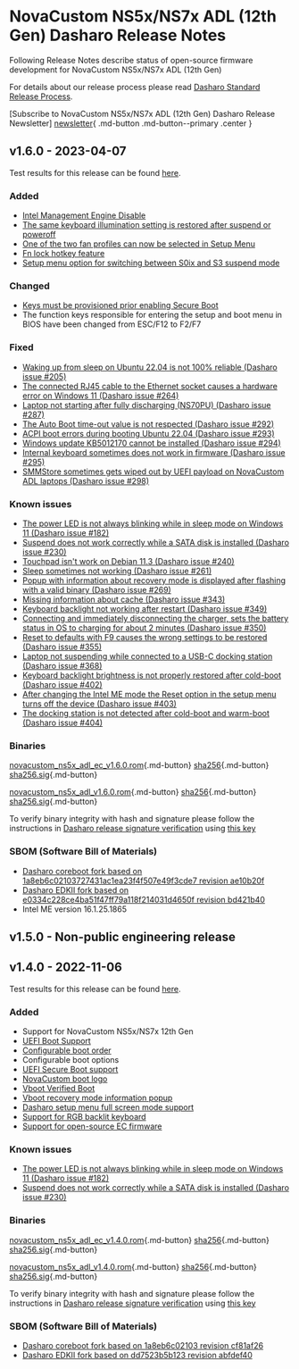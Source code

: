 # NovaCustom NS5x/NS7x ADL (12th Gen) Dasharo Release Notes

Following Release Notes describe status of open-source firmware development for
NovaCustom NS5x/NS7x ADL (12th Gen)

For details about our release process please read
[Dasharo Standard Release Process](../../dev-proc/standard-release-process.md).

[Subscribe to NovaCustom NS5x/NS7x ADL (12th Gen) Dasharo Release Newsletter]
[newsletter]{ .md-button .md-button--primary .center }

## v1.6.0 - 2023-04-07

Test results for this release can be found
[here](https://docs.google.com/spreadsheets/d/1LOXY9HCu-fMitkYwX08iLsQdSNenzyU0LnMdVbZB5Do/edit#gid=1695997523).

### Added

- [Intel Management Engine Disable](https://github.com/Dasharo/dasharo-issues/issues/111)
- [The same keyboard illumination setting is restored after suspend or poweroff](https://github.com/Dasharo/dasharo-issues/issues/339)
- [One of the two fan profiles can now be selected in Setup Menu](https://docs.dasharo.com/unified/novacustom/fan-profiles/)
- [Fn lock hotkey feature](https://docs.dasharo.com/unified/novacustom/fn-lock-hotkey/)
- [Setup menu option for switching between S0ix and S3 suspend mode](https://github.com/Dasharo/dasharo-issues/issues/300)

### Changed

- [Keys must be provisioned prior enabling Secure Boot](https://docs.dasharo.com/dasharo-menu-docs/device-manager/#secure-boot-configuration)
- The function keys responsible for entering the setup and boot menu in BIOS
  have been changed from ESC/F12 to F2/F7

### Fixed

- [Waking up from sleep on Ubuntu 22.04 is not 100% reliable (Dasharo issue #205)](https://github.com/Dasharo/dasharo-issues/issues/205)
- [The connected RJ45 cable to the Ethernet socket causes a hardware error on Windows 11 (Dasharo issue #264)](https://github.com/Dasharo/dasharo-issues/issues/264)
- [Laptop not starting after fully discharging (NS70PU) (Dasharo issue #287)](https://github.com/Dasharo/dasharo-issues/issues/287)
- [The Auto Boot time-out value is not respected (Dasharo issue #292)](https://github.com/Dasharo/dasharo-issues/issues/292)
- [ACPI boot errors during booting Ubuntu 22.04 (Dasharo issue #293)](https://github.com/Dasharo/dasharo-issues/issues/293)
- [Windows update KB5012170 cannot be installed (Dasharo issue #294)](https://github.com/Dasharo/dasharo-issues/issues/294)
- [Internal keyboard sometimes does not work in firmware (Dasharo issue #295)](https://github.com/Dasharo/dasharo-issues/issues/295)
- [SMMStore sometimes gets wiped out by UEFI payload on NovaCustom ADL laptops (Dasharo issue #298)](https://github.com/Dasharo/dasharo-issues/issues/298)

### Known issues

- [The power LED is not always blinking while in sleep mode on Windows 11 (Dasharo issue #182)](https://github.com/Dasharo/dasharo-issues/issues/182)
- [Suspend does not work correctly while a SATA disk is installed (Dasharo issue #230)](https://github.com/Dasharo/dasharo-issues/issues/230)
- [Touchpad isn't work on Debian 11.3 (Dasharo issue #240)](https://github.com/Dasharo/dasharo-issues/issues/240)
- [Sleep sometimes not working (Dasharo issue #261)](https://github.com/Dasharo/dasharo-issues/issues/261)
- [Popup with information about recovery mode is displayed after flashing with a valid binary (Dasharo issue #269)](https://github.com/Dasharo/dasharo-issues/issues/269)
- [Missing information about cache  (Dasharo issue #343)](https://github.com/Dasharo/dasharo-issues/issues/343)
- [Keyboard backlight not working after restart (Dasharo issue #349)](https://github.com/Dasharo/dasharo-issues/issues/349)
- [Connecting and immediately disconnecting the charger, sets the battery status in OS to charging for about 2 minutes  (Dasharo issue #350)](https://github.com/Dasharo/dasharo-issues/issues/350)
- [Reset to defaults with F9 causes the wrong settings to be restored (Dasharo issue #355)](https://github.com/Dasharo/dasharo-issues/issues/355)
- [Laptop not suspending while connected to a USB-C docking station (Dasharo issue #368)](https://github.com/Dasharo/dasharo-issues/issues/368)
- [Keyboard backlight brightness is not properly restored after cold-boot (Dasharo issue #402)](https://github.com/Dasharo/dasharo-issues/issues/402)
- [After changing the Intel ME mode the Reset option in the setup menu turns off the device (Dasharo issue #403)](https://github.com/Dasharo/dasharo-issues/issues/403)
- [The docking station is not detected after cold-boot and warm-boot (Dasharo issue #404)](https://github.com/Dasharo/dasharo-issues/issues/404)

### Binaries

[novacustom_ns5x_adl_ec_v1.6.0.rom][novacustom_ns5x_adl_ec_v1.6.0.rom_file]{.md-button}
[sha256][novacustom_ns5x_adl_ec_v1.6.0.rom_hash]{.md-button}
[sha256.sig][novacustom_ns5x_adl_ec_v1.6.0.rom_sig]{.md-button}

[novacustom_ns5x_adl_v1.6.0.rom][novacustom_ns5x_adl_v1.6.0.rom_file]{.md-button}
[sha256][novacustom_ns5x_adl_v1.6.0.rom_hash]{.md-button}
[sha256.sig][novacustom_ns5x_adl_v1.6.0.rom_sig]{.md-button}

To verify binary integrity with hash and signature please follow the
instructions in [Dasharo release signature verification](/guides/signature-verification)
using [this key](https://raw.githubusercontent.com/3mdeb/3mdeb-secpack/master/customer-keys/novacustom/novacustom-open-source-firmware-release-1.x-key.asc)

### SBOM (Software Bill of Materials)

- [Dasharo coreboot fork based on 1a8eb6c02103727431ac1ea23f4f507e49f3cde7 revision ae10b20f](https://github.com/Dasharo/coreboot/tree/ae10b20f)
- [Dasharo EDKII fork based on e0334c228ce4ba51f47ff79a118f214031d4650f revision bd421b40](https://github.com/Dasharo/edk2/tree/bd421b40)
- Intel ME version 16.1.25.1865

[newsletter]: https://newsletter.3mdeb.com/subscription/RJrTXDhWR
[novacustom_ns5x_adl_ec_v1.6.0.rom_file]: https://3mdeb.com/open-source-firmware/Dasharo/novacustom_ns5x_adl/v1.6.0/novacustom_ns5x_adl_ec_v1.6.0.rom
[novacustom_ns5x_adl_ec_v1.6.0.rom_hash]: https://3mdeb.com/open-source-firmware/Dasharo/novacustom_ns5x_adl/v1.6.0/novacustom_ns5x_adl_ec_v1.6.0.rom.sha256
[novacustom_ns5x_adl_ec_v1.6.0.rom_sig]: https://3mdeb.com/open-source-firmware/Dasharo/novacustom_ns5x_adl/v1.6.0/novacustom_ns5x_adl_ec_v1.6.0.rom.sha256.sig
[novacustom_ns5x_adl_v1.6.0.rom_file]: https://3mdeb.com/open-source-firmware/Dasharo/novacustom_ns5x_adl/v1.6.0/novacustom_ns5x_adl_v1.6.0.rom
[novacustom_ns5x_adl_v1.6.0.rom_hash]: https://3mdeb.com/open-source-firmware/Dasharo/novacustom_ns5x_adl/v1.6.0/novacustom_ns5x_adl_v1.6.0.rom.sha256
[novacustom_ns5x_adl_v1.6.0.rom_sig]: https://3mdeb.com/open-source-firmware/Dasharo/novacustom_ns5x_adl/v1.6.0/novacustom_ns5x_adl_v1.6.0.rom.sha256.sig

## v1.5.0 - Non-public engineering release

## v1.4.0 - 2022-11-06

Test results for this release can be found
[here](https://docs.google.com/spreadsheets/d/1LOXY9HCu-fMitkYwX08iLsQdSNenzyU0LnMdVbZB5Do/edit#gid=1695997523).

### Added

- Support for NovaCustom NS5x/NS7x 12th Gen
- [UEFI Boot Support](https://docs.dasharo.com/unified-test-documentation/dasharo-compatibility/30M-uefi-compatible-interface/)
- [Configurable boot order](https://docs.dasharo.com/unified-test-documentation/dasharo-compatibility/325-custom-boot-order/)
- Configurable boot options
- [UEFI Secure Boot support](https://docs.dasharo.com/unified-test-documentation/dasharo-security/206-secure-boot/)
- [NovaCustom boot logo](https://docs.dasharo.com/unified-test-documentation/dasharo-compatibility/304-custom-logo/)
- [Vboot Verified Boot](https://docs.dasharo.com/unified-test-documentation/dasharo-security/201-verified-boot/)
- [Vboot recovery mode information popup](https://docs.dasharo.com/unified-test-documentation/dasharo-security/201-verified-boot/#vbo009001-recovery-boot-popup-firmware)
- [Dasharo setup menu full screen mode support](https://github.com/Dasharo/dasharo-issues/issues/118)
- [Support for RGB backlit keyboard](https://docs.dasharo.com/unified/novacustom/rgb-keyboard/)
- [Support for open-source EC firmware](https://docs.dasharo.com/dasharo-tools-suite/documentation#ec-transition)

### Known issues

- [The power LED is not always blinking while in sleep mode on Windows 11 (Dasharo issue #182)](https://github.com/Dasharo/dasharo-issues/issues/182)
- [Suspend does not work correctly while a SATA disk is installed (Dasharo issue #230)](https://github.com/Dasharo/dasharo-issues/issues/230)

### Binaries

[novacustom_ns5x_adl_ec_v1.4.0.rom][novacustom_ns5x_adl_ec_v1.4.0.rom_file]{.md-button}
[sha256][novacustom_ns5x_adl_ec_v1.4.0.rom_hash]{.md-button}
[sha256.sig][novacustom_ns5x_adl_ec_v1.4.0.rom_sig]{.md-button}

[novacustom_ns5x_adl_v1.4.0.rom][novacustom_ns5x_adl_v1.4.0.rom_file]{.md-button}
[sha256][novacustom_ns5x_adl_v1.4.0.rom_hash]{.md-button}
[sha256.sig][novacustom_ns5x_adl_v1.4.0.rom_sig]{.md-button}

To verify binary integrity with hash and signature please follow the
instructions in [Dasharo release signature verification](/guides/signature-verification)
using [this key](https://raw.githubusercontent.com/3mdeb/3mdeb-secpack/master/customer-keys/novacustom/novacustom-open-source-firmware-release-1.x-key.asc)

### SBOM (Software Bill of Materials)

- [Dasharo coreboot fork based on 1a8eb6c02103 revision cf81af26](https://github.com/Dasharo/coreboot/tree/cf81af26)
- [Dasharo EDKII fork based on dd7523b5b123 revision abfdef40](https://github.com/Dasharo/edk2/tree/abfdef40)

[newsletter]: https://newsletter.3mdeb.com/subscription/RJrTXDhWR
[novacustom_ns5x_adl_ec_v1.4.0.rom_file]: https://3mdeb.com/open-source-firmware/Dasharo/novacustom_ns5x_adl/v1.4.0/novacustom_ns5x_adl_ec_v1.4.0.rom
[novacustom_ns5x_adl_ec_v1.4.0.rom_hash]: https://3mdeb.com/open-source-firmware/Dasharo/novacustom_ns5x_adl/v1.4.0/novacustom_ns5x_adl_ec_v1.4.0.rom.sha256
[novacustom_ns5x_adl_ec_v1.4.0.rom_sig]: https://3mdeb.com/open-source-firmware/Dasharo/novacustom_ns5x_adl/v1.4.0/novacustom_ns5x_adl_ec_v1.4.0.rom.sha256.sig
[novacustom_ns5x_adl_v1.4.0.rom_file]: https://3mdeb.com/open-source-firmware/Dasharo/novacustom_ns5x_adl/v1.4.0/novacustom_ns5x_adl_v1.4.0.rom
[novacustom_ns5x_adl_v1.4.0.rom_hash]: https://3mdeb.com/open-source-firmware/Dasharo/novacustom_ns5x_adl/v1.4.0/novacustom_ns5x_adl_v1.4.0.rom.sha256
[novacustom_ns5x_adl_v1.4.0.rom_sig]: https://3mdeb.com/open-source-firmware/Dasharo/novacustom_ns5x_adl/v1.4.0/novacustom_ns5x_adl_v1.4.0.rom.sha256.sig

